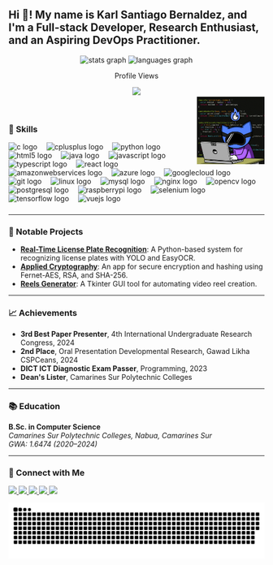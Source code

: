 <h2 align="left">Hi 👋! My name is Karl Santiago Bernaldez, and I'm a Full-stack Developer, Research Enthusiast, and an Aspiring DevOps Practitioner.</h2>

<div align="center">
  <img src="https://github-readme-stats.vercel.app/api?username=karlbernaldez&hide_title=false&hide_rank=false&show_icons=true&include_all_commits=true&count_private=true&disable_animations=false&theme=dracula&locale=en&hide_border=false" height="150" alt="stats graph" />
  <img src="https://github-readme-stats.vercel.app/api/top-langs?username=karlbernaldez&locale=en&hide_title=false&layout=compact&card_width=320&langs_count=5&theme=dracula&hide_border=false" height="150" alt="languages graph" />
  <p align="center">Profile Views</p>
  <div align="center">
    <img src="https://profile-counter.glitch.me/karlbernaldez/count.svg?"  />
  </div>
</div>



<img align="right" height="133" src="/coding.gif" alt="developer gif" />

<p>&nbsp;</p>

### 🚀 Skills

<div align="left">
  <p>
    <img src="https://cdn.jsdelivr.net/gh/devicons/devicon/icons/c/c-original.svg" height="20" alt="c logo"  />
    <img width="10" />
    <img src="https://cdn.jsdelivr.net/gh/devicons/devicon/icons/cplusplus/cplusplus-original.svg" height="20" alt="cplusplus logo"  />
    <img width="10" />
    <img src="https://cdn.jsdelivr.net/gh/devicons/devicon/icons/python/python-original.svg" height="20" alt="python logo"  />
    <img width="10" />
    <img src="https://cdn.jsdelivr.net/gh/devicons/devicon/icons/html5/html5-original.svg" height="20" alt="html5 logo"  />
    <img width="10" />
    <img src="https://cdn.jsdelivr.net/gh/devicons/devicon/icons/java/java-original.svg" height="20" alt="java logo"  />
    <img width="10" />
    <img src="https://cdn.jsdelivr.net/gh/devicons/devicon/icons/javascript/javascript-original.svg" height="20" alt="javascript logo"  />
    <img width="10" />
    <img src="https://cdn.jsdelivr.net/gh/devicons/devicon/icons/typescript/typescript-original.svg" height="20" alt="typescript logo"  />
    <img width="10" />
    <img src="https://cdn.jsdelivr.net/gh/devicons/devicon/icons/react/react-original.svg" height="20" alt="react logo"  />
    <img width="10" />
    <img src="https://cdn.jsdelivr.net/gh/devicons/devicon/icons/amazonwebservices/amazonwebservices-line-wordmark.svg" height="20" alt="amazonwebservices logo"  />
    <img width="10" />
    <img src="https://cdn.jsdelivr.net/gh/devicons/devicon/icons/azure/azure-original.svg" height="20" alt="azure logo"  />
    <img width="10" />
    <img src="https://cdn.jsdelivr.net/gh/devicons/devicon/icons/googlecloud/googlecloud-original.svg" height="20" alt="googlecloud logo"  />
    <img width="10" />
    <img src="https://cdn.jsdelivr.net/gh/devicons/devicon/icons/git/git-original.svg" height="20" alt="git logo"  />
    <img width="10" />
    <img src="https://cdn.jsdelivr.net/gh/devicons/devicon/icons/linux/linux-original.svg" height="20" alt="linux logo"  />
    <img width="10" />
    <img src="https://cdn.jsdelivr.net/gh/devicons/devicon/icons/mysql/mysql-original.svg" height="20" alt="mysql logo"  />
    <img width="10" />
    <img src="https://cdn.jsdelivr.net/gh/devicons/devicon/icons/nginx/nginx-original.svg" height="20" alt="nginx logo"  />
    <img width="10" />
    <img src="https://cdn.jsdelivr.net/gh/devicons/devicon/icons/opencv/opencv-original.svg" height="20" alt="opencv logo"  />
    <img width="10" />
    <img src="https://cdn.jsdelivr.net/gh/devicons/devicon/icons/postgresql/postgresql-original.svg" height="20" alt="postgresql logo"  />
    <img width="10" />
    <img src="https://cdn.jsdelivr.net/gh/devicons/devicon/icons/raspberrypi/raspberrypi-original.svg" height="20" alt="raspberrypi logo"  />
    <img width="10" />
    <img src="https://cdn.jsdelivr.net/gh/devicons/devicon/icons/selenium/selenium-original.svg" height="20" alt="selenium logo"  />
    <img width="10" />
    <img src="https://cdn.jsdelivr.net/gh/devicons/devicon/icons/tensorflow/tensorflow-original.svg" height="20" alt="tensorflow logo"  />
    <img width="10" />
    <img src="https://cdn.jsdelivr.net/gh/devicons/devicon/icons/vuejs/vuejs-original.svg" height="20" alt="vuejs logo"  />
  </p>
</div>

###

---

### 🌟 Notable Projects

- [**Real-Time License Plate Recognition**](https://github.com/kakie19/Real-Time-License-Plate-Recognition): A Python-based system for recognizing license plates with YOLO and EasyOCR.
- [**Applied Cryptography**](https://github.com/kakie19/Appled_Cryptography): An app for secure encryption and hashing using Fernet-AES, RSA, and SHA-256.
- [**Reels Generator**](https://github.com/kakie19/Reels-Generator): A Tkinter GUI tool for automating video reel creation.

---

### 📈 Achievements

- **3rd Best Paper Presenter**, 4th International Undergraduate Research Congress, 2024  
- **2nd Place**, Oral Presentation Developmental Research, Gawad Likha CSPCeans, 2024  
- **DICT ICT Diagnostic Exam Passer**, Programming, 2023  
- **Dean's Lister**, Camarines Sur Polytechnic Colleges  

---

### 📚 Education

**B.Sc. in Computer Science**  
*Camarines Sur Polytechnic Colleges, Nabua, Camarines Sur*  
*GWA: 1.6474 (2020–2024)*  

---

### 🔗 Connect with Me

<div align="left">
  <p>
    <a href="https://facebook.com/karl.bernaldez.92" target="_blank">
      <img src="https://img.shields.io/static/v1?message=Facebook&logo=facebook&label=&color=1877F2&logoColor=white&style=for-the-badge" height="35" />
    </a>
    <a href="https://github.com/karlbernaldez" target="_blank">
      <img src="https://img.shields.io/static/v1?message=GitHub&logo=github&label=&color=181717&logoColor=white&style=for-the-badge" height="35" />
    </a>
    <a href="mailto:bernaldezkarlsantiago@gmail.com" target="_blank">
      <img src="https://img.shields.io/static/v1?message=Gmail&logo=gmail&label=&color=D14836&logoColor=white&style=for-the-badge" height="35" />
    </a>
    <a href="https://discord.com/users/tipgah" target="_blank">
      <img src="https://img.shields.io/static/v1?message=Discord&logo=discord&label=&color=7289DA&logoColor=white&style=for-the-badge" height="35" />
    </a>
    <a href="https://www.linkedin.com/in/karl-santiago-bernaldez-131601254/" target="_blank">
      <img src="https://img.shields.io/static/v1?message=LinkedIn&logo=linkedin&label=&color=0077B5&logoColor=white&style=for-the-badge" height="35" />
    </a>
  </p>
</div>

![GitHub User Contribution](/github-user-contribution.svg)

